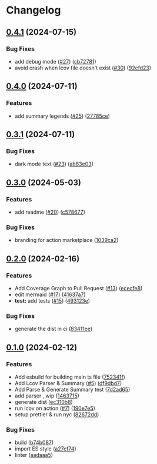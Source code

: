 # Changelog

## [0.4.1](https://github.com/pre-history/lcov-summary-action/compare/lcov-summary-action-v0.4.0...lcov-summary-action-v0.4.1) (2024-07-15)


### Bug Fixes

* add debug mode ([#27](https://github.com/pre-history/lcov-summary-action/issues/27)) ([cb72781](https://github.com/pre-history/lcov-summary-action/commit/cb727810adcb6979ee5e2d38b19c7240c3de8af0))
* avoid crash when lcov file doesn't exist ([#30](https://github.com/pre-history/lcov-summary-action/issues/30)) ([92cfd23](https://github.com/pre-history/lcov-summary-action/commit/92cfd232d5e397a09938971d49a962be66c7ca42))

## [0.4.0](https://github.com/pre-history/lcov-summary-action/compare/lcov-summary-action-v0.3.1...lcov-summary-action-v0.4.0) (2024-07-11)


### Features

* add summary legends ([#25](https://github.com/pre-history/lcov-summary-action/issues/25)) ([27785ce](https://github.com/pre-history/lcov-summary-action/commit/27785ce6e8ae369832ca055f2d62bb20180644d5))

## [0.3.1](https://github.com/pre-history/lcov-summary-action/compare/lcov-summary-action-v0.3.0...lcov-summary-action-v0.3.1) (2024-07-11)


### Bug Fixes

* dark mode text ([#23](https://github.com/pre-history/lcov-summary-action/issues/23)) ([ab83e03](https://github.com/pre-history/lcov-summary-action/commit/ab83e03dd7b68f447a6d9e01be55e215dc99d734))

## [0.3.0](https://github.com/pre-history/lcov-summary-action/compare/lcov-summary-action-v0.2.0...lcov-summary-action-v0.3.0) (2024-05-03)


### Features

* add readme ([#20](https://github.com/pre-history/lcov-summary-action/issues/20)) ([c578677](https://github.com/pre-history/lcov-summary-action/commit/c578677f611f6aa60dbc58dc9aa127232a0a9035))


### Bug Fixes

* branding for action marketplace ([1039ca2](https://github.com/pre-history/lcov-summary-action/commit/1039ca287129f4bc08023b14f9cc8bd2f3bbe9f5))

## [0.2.0](https://github.com/pre-history/lcov-summary-action/compare/lcov-summary-action-v0.1.0...lcov-summary-action-v0.2.0) (2024-02-16)


### Features

* Add Coverage Graph to Pull Request ([#13](https://github.com/pre-history/lcov-summary-action/issues/13)) ([ececfe8](https://github.com/pre-history/lcov-summary-action/commit/ececfe82fd843f92df001b23a2d196fa5f625e06))
* edit mermaid ([#17](https://github.com/pre-history/lcov-summary-action/issues/17)) ([41637a7](https://github.com/pre-history/lcov-summary-action/commit/41637a76845e64f03b57822ecb2787ed9db0c249))
* **test:** add tests ([#15](https://github.com/pre-history/lcov-summary-action/issues/15)) ([493123e](https://github.com/pre-history/lcov-summary-action/commit/493123e58a11ffc91deb280387df360e04df2c5a))


### Bug Fixes

* generate the dist in ci ([83411ee](https://github.com/pre-history/lcov-summary-action/commit/83411eea338cd8102710130ef95661a0e5c3e94d))

## [0.1.0](https://github.com/pre-history/lcov-summary-action/compare/lcov-summary-action-v0.0.1...lcov-summary-action-v0.1.0) (2024-02-12)


### Features

* Add esbuild for building main ts file ([752341f](https://github.com/pre-history/lcov-summary-action/commit/752341f03dc53f42b6e80b3c8e82816af6076fdd))
* Add Lcov Parser & Summary  ([#5](https://github.com/pre-history/lcov-summary-action/issues/5)) ([df9dbd7](https://github.com/pre-history/lcov-summary-action/commit/df9dbd7c6d46e9182ffce3101c998c19f60c870a))
* Add Parse & Generate Summary test ([7d2ad65](https://github.com/pre-history/lcov-summary-action/commit/7d2ad656df345fd6179ec834ef439826b6c0afa6))
* add parser , wip ([1463715](https://github.com/pre-history/lcov-summary-action/commit/14637152db8d99a8a4e4bb6209c06d1e624d825c))
* generate dist ([ec310b8](https://github.com/pre-history/lcov-summary-action/commit/ec310b82ae1922795cbd7213786fcdfe3a18969b))
* run lcov on action ([#7](https://github.com/pre-history/lcov-summary-action/issues/7)) ([190e7e5](https://github.com/pre-history/lcov-summary-action/commit/190e7e5b55b499eedf332ee6e4a5947b0e8afcdb))
* setup prettier & run nyc ([82672dd](https://github.com/pre-history/lcov-summary-action/commit/82672dd7be2076e7524677b21c06c5bfec1d3cb8))


### Bug Fixes

* build ([b74b087](https://github.com/pre-history/lcov-summary-action/commit/b74b08772e8ad23779727bdcaae42b925c5f413d))
* import ES style ([a27cf74](https://github.com/pre-history/lcov-summary-action/commit/a27cf749836be98fe97e13c9bb401259827b955f))
* linter ([aadaaa5](https://github.com/pre-history/lcov-summary-action/commit/aadaaa5d2805da9e683f4999586e9a62bed22082))
